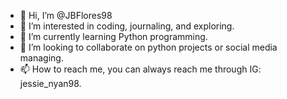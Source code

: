 - 👋 Hi, I’m @JBFlores98
- 👀 I’m interested in coding, journaling, and exploring. 
- 🌱 I’m currently learning Python programming. 
- 💞️ I’m looking to collaborate on python projects or social media managing. 
- 📫 How to reach me, you can always reach me through IG: jessie_nyan98. 

<!---
JBFlores98/JBFlores98 is a ✨ special ✨ repository because its `README.md` (this file) appears on your GitHub profile.
You can click the Preview link to take a look at your changes.
--->
